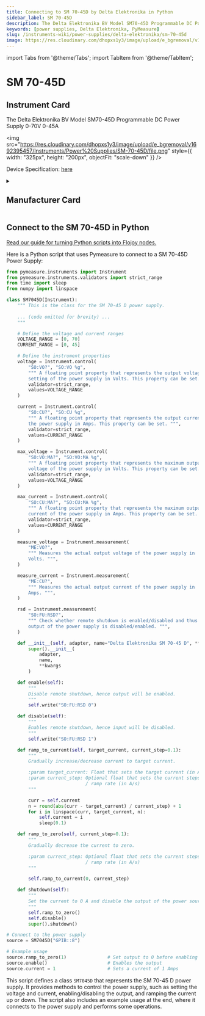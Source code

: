 ```yaml
---
title: Connecting to SM 70-45D by Delta Elektronika in Python
sidebar_label: SM 70-45D
description: The Delta Elektronika BV Model SM70-45D Programmable DC Power Supply 0-70V 0-45A
keywords: [power supplies, Delta Elektronika, PyMeasure]
slug: /instruments-wiki/power-supplies/delta-elektronika/sm-70-45d
image: https://res.cloudinary.com/dhopxs1y3/image/upload/e_bgremoval/v1692395457/Instruments/Power%20Supplies/SM-70-45D/file.png
---
```


import Tabs from '@theme/Tabs';
import TabItem from '@theme/TabItem';

# SM 70-45D

## Instrument Card

<div className="flex">

<div>

The Delta Elektronika BV Model SM70-45D Programmable DC Power Supply 0-70V 0-45A

</div>

<img src="https://res.cloudinary.com/dhopxs1y3/image/upload/e_bgremoval/v1692395457/Instruments/Power%20Supplies/SM-70-45D/file.png" style={{ width: "325px", height: "200px", objectFit: "scale-down" }} />

</div>

<div className="flex text-center">

<p>Device Specification: <a target="\_blank" href="/instruments-wiki/all-instruments/">here</a></p>

</div>

<details style={{ marginTop: "15px"}}>
<summary><h2>Manufacturer Card</h2></summary>

<img src="https://res.cloudinary.com/dhopxs1y3/image/upload/v1692806158/Instruments/Vendor%20Logos/Delta_Elektronika.png" style={{ width: "100%", height: "170px",objectFit: "scale-down" }} />

**Telonic Instruments** is one of the leading Suppliers of Kikusui, Rigol and Lab-Power power supplies and frequency converters.

<ul>
  <li>Headquarters: UK</li>
  <li>Yearly Revenue (millions, USD): nan</li>
  <li>Vendor Website: <a href="https://telonic.co.uk/jg/wp-content/uploads/2021/05/Delta-SM800-Product-Manual.pdf">here</a></li>
</ul>
</details>

## Connect to the SM 70-45D in Python

[Read our guide for turning Python scripts into Flojoy nodes.](https://docs.flojoy.ai/custom-nodes/creating-custom-node/)
<Tabs>
<TabItem value="PyMeasure" label="PyMeasure">

Here is a Python script that uses Pymeasure to connect to a SM 70-45D Power Supply:

```python
from pymeasure.instruments import Instrument
from pymeasure.instruments.validators import strict_range
from time import sleep
from numpy import linspace

class SM7045D(Instrument):
    """ This is the class for the SM 70-45 D power supply.
    
    ... (code omitted for brevity) ...
    """

    # Define the voltage and current ranges
    VOLTAGE_RANGE = [0, 70]
    CURRENT_RANGE = [0, 45]

    # Define the instrument properties
    voltage = Instrument.control(
        "SO:VO?", "SO:VO %g",
        """ A floating point property that represents the output voltage
        setting of the power supply in Volts. This property can be set. """,
        validator=strict_range,
        values=VOLTAGE_RANGE
    )

    current = Instrument.control(
        "SO:CU?", "SO:CU %g",
        """ A floating point property that represents the output current of
        the power supply in Amps. This property can be set. """,
        validator=strict_range,
        values=CURRENT_RANGE
    )

    max_voltage = Instrument.control(
        "SO:VO:MA?", "SO:VO:MA %g",
        """ A floating point property that represents the maximum output
        voltage of the power supply in Volts. This property can be set. """,
        validator=strict_range,
        values=VOLTAGE_RANGE
    )

    max_current = Instrument.control(
        "SO:CU:MA?", "SO:CU:MA %g",
        """ A floating point property that represents the maximum output
        current of the power supply in Amps. This property can be set. """,
        validator=strict_range,
        values=CURRENT_RANGE
    )

    measure_voltage = Instrument.measurement(
        "ME:VO?",
        """ Measures the actual output voltage of the power supply in
        Volts. """,
    )

    measure_current = Instrument.measurement(
        "ME:CU?",
        """ Measures the actual output current of the power supply in
        Amps. """,
    )

    rsd = Instrument.measurement(
        "SO:FU:RSD?",
        """ Check whether remote shutdown is enabled/disabled and thus if the
        output of the power supply is disabled/enabled. """,
    )

    def __init__(self, adapter, name="Delta Elektronika SM 70-45 D", **kwargs):
        super().__init__(
            adapter,
            name,
            **kwargs
        )

    def enable(self):
        """
        Disable remote shutdown, hence output will be enabled.
        """
        self.write("SO:FU:RSD 0")

    def disable(self):
        """
        Enables remote shutdown, hence input will be disabled.
        """
        self.write("SO:FU:RSD 1")

    def ramp_to_current(self, target_current, current_step=0.1):
        """
        Gradually increase/decrease current to target current.

        :param target_current: Float that sets the target current (in A)
        :param current_step: Optional float that sets the current steps
                             / ramp rate (in A/s)
        """

        curr = self.current
        n = round(abs(curr - target_current) / current_step) + 1
        for i in linspace(curr, target_current, n):
            self.current = i
            sleep(0.1)

    def ramp_to_zero(self, current_step=0.1):
        """
        Gradually decrease the current to zero.

        :param current_step: Optional float that sets the current steps
                             / ramp rate (in A/s)
        """

        self.ramp_to_current(0, current_step)

    def shutdown(self):
        """
        Set the current to 0 A and disable the output of the power source.
        """
        self.ramp_to_zero()
        self.disable()
        super().shutdown()

# Connect to the power supply
source = SM7045D("GPIB::8")

# Example usage
source.ramp_to_zero(1)               # Set output to 0 before enabling
source.enable()                      # Enables the output
source.current = 1                   # Sets a current of 1 Amps
```

This script defines a class `SM7045D` that represents the SM 70-45 D power supply. It provides methods to control the power supply, such as setting the voltage and current, enabling/disabling the output, and ramping the current up or down. The script also includes an example usage at the end, where it connects to the power supply and performs some operations.

</TabItem>
</Tabs>